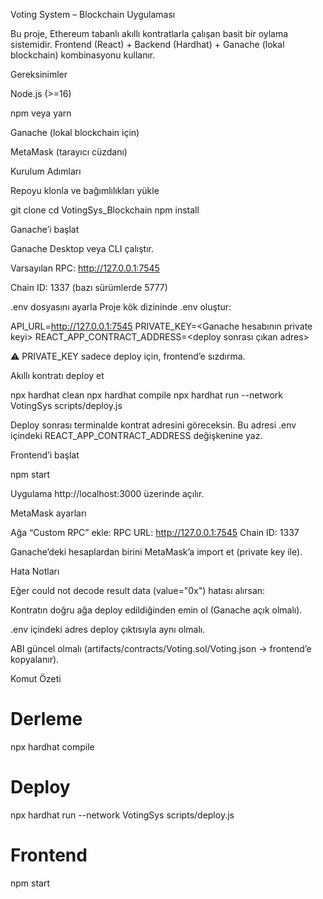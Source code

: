 Voting System – Blockchain Uygulaması

Bu proje, Ethereum tabanlı akıllı kontratlarla çalışan basit bir oylama sistemidir.
Frontend (React) + Backend (Hardhat) + Ganache (lokal blockchain) kombinasyonu kullanır.

Gereksinimler

Node.js (>=16)

npm veya yarn

Ganache
 (lokal blockchain için)

MetaMask (tarayıcı cüzdanı)

Kurulum Adımları

Repoyu klonla ve bağımlılıkları yükle

git clone <repo-link>
cd VotingSys_Blockchain
npm install


Ganache’i başlat

Ganache Desktop veya CLI çalıştır.

Varsayılan RPC: http://127.0.0.1:7545

Chain ID: 1337 (bazı sürümlerde 5777)

.env dosyasını ayarla
Proje kök dizininde .env oluştur:

API_URL=http://127.0.0.1:7545
PRIVATE_KEY=<Ganache hesabının private keyi>
REACT_APP_CONTRACT_ADDRESS=<deploy sonrası çıkan adres>


⚠️ PRIVATE_KEY sadece deploy için, frontend’e sızdırma.

Akıllı kontratı deploy et

npx hardhat clean
npx hardhat compile
npx hardhat run --network VotingSys scripts/deploy.js


Deploy sonrası terminalde kontrat adresini göreceksin.
Bu adresi .env içindeki REACT_APP_CONTRACT_ADDRESS değişkenine yaz.

Frontend’i başlat

npm start


Uygulama http://localhost:3000 üzerinde açılır.

MetaMask ayarları

Ağa “Custom RPC” ekle:
RPC URL: http://127.0.0.1:7545
Chain ID: 1337

Ganache’deki hesaplardan birini MetaMask’a import et (private key ile).

Hata Notları

Eğer could not decode result data (value="0x") hatası alırsan:

Kontratın doğru ağa deploy edildiğinden emin ol (Ganache açık olmalı).

.env içindeki adres deploy çıktısıyla aynı olmalı.

ABI güncel olmalı (artifacts/contracts/Voting.sol/Voting.json → frontend’e kopyalanır).

Komut Özeti
# Derleme
npx hardhat compile

# Deploy
npx hardhat run --network VotingSys scripts/deploy.js

# Frontend
npm start
